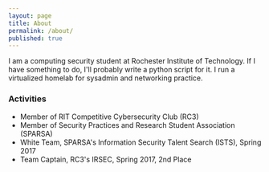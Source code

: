 ```yaml
---
layout: page
title: About
permalink: /about/
published: true
---
```


I am a computing security student at Rochester Institute of Technology. If I have something to do, I'll probably write a python script for it. I run a virtualized homelab for sysadmin and networking practice.

### Activities
- Member of RIT Competitive Cybersecurity Club (RC3)
- Member of Security Practices and Research Student Association (SPARSA)
- White Team, SPARSA's Information Security Talent Search (ISTS), Spring 2017
- Team Captain, RC3's IRSEC, Spring 2017, 2nd Place

